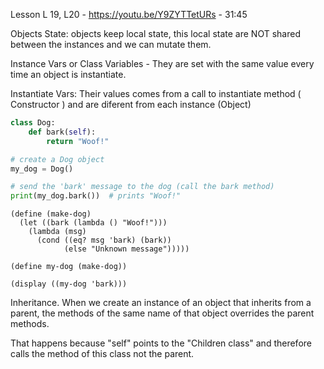 Lesson L 19, L20 -  https://youtu.be/Y9ZYTTetURs - 31:45

Objects State: objects keep local state, this local state are NOT shared between the instances and we can mutate them.

Instance Vars or Class Variables - They are set with the same value every time an object is instantiate.

Instantiate Vars: Their values comes from a call to instantiate method ( Constructor ) and are diferent from each instance (Object)


```python
class Dog:
    def bark(self):
        return "Woof!"

# create a Dog object
my_dog = Dog()

# send the 'bark' message to the dog (call the bark method)
print(my_dog.bark())  # prints "Woof!"

```

```racket
(define (make-dog)
  (let ((bark (lambda () "Woof!")))
    (lambda (msg)
      (cond ((eq? msg 'bark) (bark))
            (else "Unknown message")))))

(define my-dog (make-dog))

(display ((my-dog 'bark)))
```

Inheritance.
  When we create an instance of an object that inherits from a parent, the methods of the same name of that object overrides the parent methods.

  That happens because "self" points to the "Children class" and therefore calls the method of this class not the parent.



